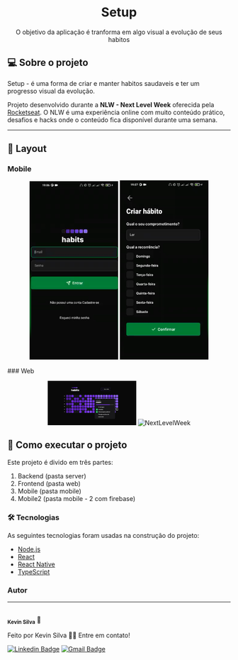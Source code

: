<h1 align="center">Setup</h1>

<p align="center">O objetivo da aplicação é tranforma em algo visual a evolução de seus habitos</p>

## 💻 Sobre o projeto

 Setup - é uma forma de criar e manter habitos saudaveis e ter um progresso visual da evolução.


Projeto desenvolvido durante a **NLW - Next Level Week** oferecida pela [Rocketseat](https://blog.rocketseat.com.br).
O NLW é uma experiência online com muito conteúdo prático, desafios e hacks onde o conteúdo fica disponível durante uma semana.

---

## 🎨 Layout

### Mobile

<p align="center">
  <img alt="NextLevelWeek" title="#NextLevelWeek" src="./assets/mobile.png" width="200px">

  <img alt="NextLevelWeek" title="#NextLevelWeek" src="./assets/mobile2.png" width="200px">
</p>
### Web

<p align="center">
  <img alt="NextLevelWeek" title="#NextLevelWeek" src="./assets/web.png" width="200px">

  <img alt="NextLevelWeek" title="#NextLevelWeek" src="./assets/web2.png" width="200px">
</p>

## 🚀 Como executar o projeto

Este projeto é divido em três partes:
1. Backend (pasta server) 
2. Frontend (pasta web)
3. Mobile (pasta mobile)
4. Mobile2 (pasta mobile - 2 com firebase)   
### 🛠 Tecnologias

As seguintes tecnologias foram usadas na construção do projeto:

- [Node.js](https://nodejs.org/en/)
- [React](https://pt-br.reactjs.org/)
- [React Native](https://reactnative.dev/)
- [TypeScript](https://www.typescriptlang.org/)

### Autor
---
 <img style="border-radius: 50%;" src="https://avatars.githubusercontent.com/u/91382242?v=4" width="100px;" alt=""/>
 <br />
 <sub><b>Kevin Silva</b></sub> 🚀


Feito por Kevin Silva 👋🏽 Entre em contato!

[![Linkedin Badge](https://img.shields.io/badge/-Kevin-blue?style=flat-square&logo=Linkedin&logoColor=white&link=https://www.linkedin.com/in/kevin-silva-947b10167/)](https://www.linkedin.com/in/kevin-silva-947b10167/) 
[![Gmail Badge](https://img.shields.io/badge/-kevinks1973@gmail.com-c14438?style=flat-square&logo=Gmail&logoColor=white&link=mailto:kevinks1973@gmail.com)](mailto:kevinks1973@gmail.com)
